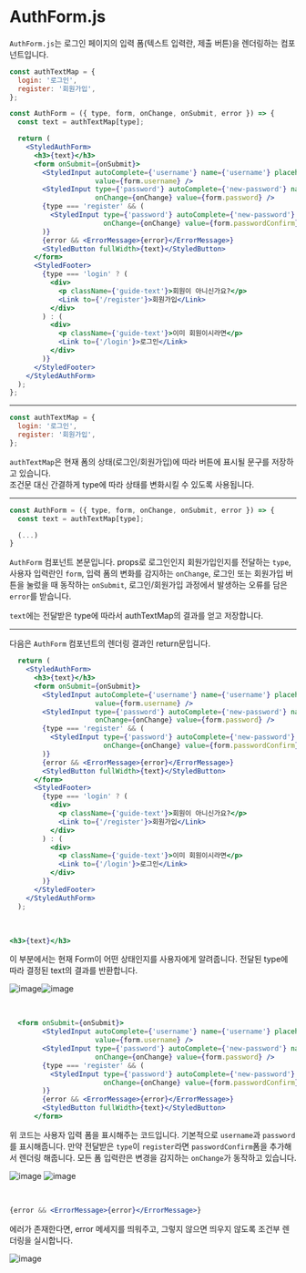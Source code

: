 # AuthForm.js
`AuthForm.js`는 로그인 페이지의 입력 폼(텍스트 입력란, 제출 버튼)을 렌더링하는 컴포넌트입니다.
```jsx
const authTextMap = {
  login: '로그인',
  register: '회원가입',
};

const AuthForm = ({ type, form, onChange, onSubmit, error }) => {
  const text = authTextMap[type];

  return (
    <StyledAuthForm>
      <h3>{text}</h3>
      <form onSubmit={onSubmit}>
        <StyledInput autoComplete={'username'} name={'username'} placeholder='아이디' onChange={onChange}
                     value={form.username} />
        <StyledInput type={'password'} autoComplete={'new-password'} name={'password'} placeholder='비밀번호'
                     onChange={onChange} value={form.password} />
        {type === 'register' && (
          <StyledInput type={'password'} autoComplete={'new-password'} name={'passwordConfirm'} placeholder='비밀번호 확인'
                       onChange={onChange} value={form.passwordConfirm} />
        )}
        {error && <ErrorMessage>{error}</ErrorMessage>}
        <StyledButton fullWidth>{text}</StyledButton>
      </form>
      <StyledFooter>
        {type === 'login' ? (
          <div>
            <p className={'guide-text'}>회원이 아니신가요?</p>
            <Link to={'/register'}>회원가입</Link>
          </div>
        ) : (
          <div>
            <p className={'guide-text'}>이미 회원이시라면</p>
            <Link to={'/login'}>로그인</Link>
          </div>
        )}
      </StyledFooter>
    </StyledAuthForm>
  );
};
```
<hr>

```jsx
const authTextMap = {
  login: '로그인',
  register: '회원가입',
};
```
`authTextMap`은 현재 폼의 상태(로그인/회원가입)에 따라 버튼에 표시될 문구를 저장하고 있습니다. <br>
조건문 대신 간결하게 type에 따라 상태를 변화시킬 수 있도록 사용됩니다.

<hr>

```jsx
const AuthForm = ({ type, form, onChange, onSubmit, error }) => {
  const text = authTextMap[type];

  (...)
}
```
`AuthForm` 컴포넌트 본문입니다. props로 로그인인지 회원가입인지를 전달하는 `type`, 사용자 입력란인 `form`,
입력 폼의 변화를 감지하는 `onChange`, 로그인 또는 회원가입 버튼을 눌렀을 때 동작하는 `onSubmit`, 로그인/회원가입 과정에서 발생하는 오류를 담은 `error`를
받습니다.<br>

`text`에는 전달받은 type에 따라서 authTextMap의 결과를 얻고 저장합니다.
<hr>

다음은 `AuthForm` 컴포넌트의 렌더링 결과인 return문입니다.
```jsx
  return (
    <StyledAuthForm>
      <h3>{text}</h3>
      <form onSubmit={onSubmit}>
        <StyledInput autoComplete={'username'} name={'username'} placeholder='아이디' onChange={onChange}
                     value={form.username} />
        <StyledInput type={'password'} autoComplete={'new-password'} name={'password'} placeholder='비밀번호'
                     onChange={onChange} value={form.password} />
        {type === 'register' && (
          <StyledInput type={'password'} autoComplete={'new-password'} name={'passwordConfirm'} placeholder='비밀번호 확인'
                       onChange={onChange} value={form.passwordConfirm} />
        )}
        {error && <ErrorMessage>{error}</ErrorMessage>}
        <StyledButton fullWidth>{text}</StyledButton>
      </form>
      <StyledFooter>
        {type === 'login' ? (
          <div>
            <p className={'guide-text'}>회원이 아니신가요?</p>
            <Link to={'/register'}>회원가입</Link>
          </div>
        ) : (
          <div>
            <p className={'guide-text'}>이미 회원이시라면</p>
            <Link to={'/login'}>로그인</Link>
          </div>
        )}
      </StyledFooter>
    </StyledAuthForm>
  );
```
<br>

```jsx
<h3>{text}</h3>
```
이 부분에서는 현재 Form이 어떤 상태인지를 사용자에게 알려줍니다. 전달된 type에 따라 결정된 text의 결과를 반환합니다.

![image](https://user-images.githubusercontent.com/64255763/174594445-a22ca638-b19d-43fd-93de-0089afb86a99.png)![image](https://user-images.githubusercontent.com/64255763/174594511-2bacac17-256d-4e7c-90a8-c8968751eb54.png)

<br>

```jsx
  <form onSubmit={onSubmit}>
        <StyledInput autoComplete={'username'} name={'username'} placeholder='아이디' onChange={onChange}
                     value={form.username} />
        <StyledInput type={'password'} autoComplete={'new-password'} name={'password'} placeholder='비밀번호'
                     onChange={onChange} value={form.password} />
        {type === 'register' && (
          <StyledInput type={'password'} autoComplete={'new-password'} name={'passwordConfirm'} placeholder='비밀번호 확인'
                       onChange={onChange} value={form.passwordConfirm} />
        )}
        {error && <ErrorMessage>{error}</ErrorMessage>}
        <StyledButton fullWidth>{text}</StyledButton>
      </form>
```
위 코드는 사용자 입력 폼을 표시해주는 코드입니다. 기본적으로 `username`과 `password`를 표시해줍니다. 만약 전달받은 `type`이 `register`라면 
`passwordConfirm`폼을 추가해서 렌더링 해줍니다. 모든 폼 입력란은 변경을 감지하는 `onChange`가 동작하고 있습니다.

![image](https://user-images.githubusercontent.com/64255763/174595022-3c952f5a-256c-400b-87ec-7cdb74ce5ce4.png)
![image](https://user-images.githubusercontent.com/64255763/174595093-38fefd51-a968-41bd-a4f3-e3b912f4e1f6.png)

<br>

```jsx
{error && <ErrorMessage>{error}</ErrorMessage>}
```
에러가 존재한다면, error 메세지를 띄워주고, 그렇지 않으면 띄우지 않도록 조건부 렌더링을 실시합니다.


![image](https://user-images.githubusercontent.com/64255763/174595163-3e4ca78b-f15e-4c75-aed6-86ce2d1fc421.png)